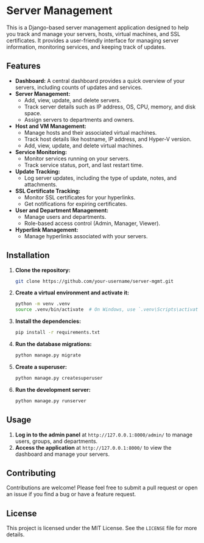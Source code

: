 # Server Management

This is a Django-based server management application designed to help you track and manage your servers, hosts, virtual machines, and SSL certificates. It provides a user-friendly interface for managing server information, monitoring services, and keeping track of updates.

## Features

*   **Dashboard:** A central dashboard provides a quick overview of your servers, including counts of updates and services.
*   **Server Management:**
    *   Add, view, update, and delete servers.
    *   Track server details such as IP address, OS, CPU, memory, and disk space.
    *   Assign servers to departments and owners.
*   **Host and VM Management:**
    *   Manage hosts and their associated virtual machines.
    *   Track host details like hostname, IP address, and Hyper-V version.
    *   Add, view, update, and delete virtual machines.
*   **Service Monitoring:**
    *   Monitor services running on your servers.
    *   Track service status, port, and last restart time.
*   **Update Tracking:**
    *   Log server updates, including the type of update, notes, and attachments.
*   **SSL Certificate Tracking:**
    *   Monitor SSL certificates for your hyperlinks.
    *   Get notifications for expiring certificates.
*   **User and Department Management:**
    *   Manage users and departments.
    *   Role-based access control (Admin, Manager, Viewer).
*   **Hyperlink Management:**
    *   Manage hyperlinks associated with your servers.

## Installation

1.  **Clone the repository:**

    ```bash
    git clone https://github.com/your-username/server-mgmt.git
    ```

2.  **Create a virtual environment and activate it:**

    ```bash
    python -m venv .venv
    source .venv/bin/activate  # On Windows, use `.venv\Scripts\activate`
    ```

3.  **Install the dependencies:**

    ```bash
    pip install -r requirements.txt
    ```

4.  **Run the database migrations:**

    ```bash
    python manage.py migrate
    ```

5.  **Create a superuser:**

    ```bash
    python manage.py createsuperuser
    ```

6.  **Run the development server:**

    ```bash
    python manage.py runserver
    ```

## Usage

1.  **Log in to the admin panel** at `http://127.0.0.1:8000/admin/` to manage users, groups, and departments.
2.  **Access the application** at `http://127.0.0.1:8000/` to view the dashboard and manage your servers.

## Contributing

Contributions are welcome! Please feel free to submit a pull request or open an issue if you find a bug or have a feature request.

## License

This project is licensed under the MIT License. See the `LICENSE` file for more details.
